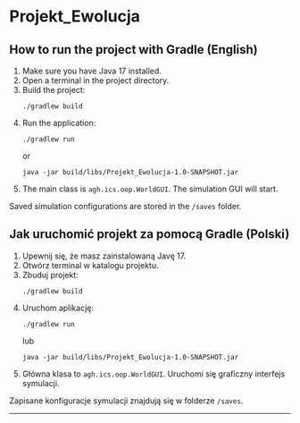 # Projekt_Ewolucja

## How to run the project with Gradle (English)

1. Make sure you have Java 17 installed.
2. Open a terminal in the project directory.
3. Build the project:
   ```
   ./gradlew build
   ```
4. Run the application:
   ```
   ./gradlew run
   ```
   or
   ```
   java -jar build/libs/Projekt_Ewolucja-1.0-SNAPSHOT.jar
   ```
5. The main class is `agh.ics.oop.WorldGUI`. The simulation GUI will start.

Saved simulation configurations are stored in the `/saves` folder.

## Jak uruchomić projekt za pomocą Gradle (Polski)

1. Upewnij się, że masz zainstalowaną Javę 17.
2. Otwórz terminal w katalogu projektu.
3. Zbuduj projekt:
   ```
   ./gradlew build
   ```
4. Uruchom aplikację:
   ```
   ./gradlew run
   ```
   lub
   ```
   java -jar build/libs/Projekt_Ewolucja-1.0-SNAPSHOT.jar
   ```
5. Główna klasa to `agh.ics.oop.WorldGUI`. Uruchomi się graficzny interfejs symulacji.

Zapisane konfiguracje symulacji znajdują się w folderze `/saves`.

---

